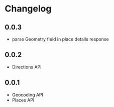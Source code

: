 # Changelog

## 0.0.3
- parse Geometry field in place details response

## 0.0.2

- Directions API

## 0.0.1

- Geocoding API
- Places API

